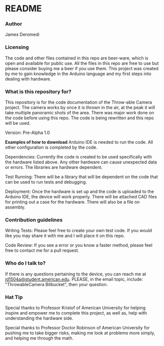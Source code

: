 # README #


### Author ###
James Deromedi

### Licensing ###
The code and other files contained in this repo are beer-ware, which is open and available for public use. All the files in this repo are free to use but please consider buying me a beer if you use them. This project was created by me to gain knowledge in the Arduino language and my first steps into dealing with hardware.

### What is this repository for? ###

This repository is for the code documentation of the Throw-able Camera project. The camera works by once it is thrown in the air, at the peak it will take multiple panoramic shots of the area. There was major work done on the code before using this repo. The code is being rewritten and this repo will be used.

Version: Pre-Alpha 1.0

**Examples of how to download**
Arduino IDE is needed to run the code. All other configuration is completed by the code.

Dependencies:
Currently the code is created to be used specifically with the hardware listed above. Any other hardware can cause unexpected data or errors.
The libraries are hardware dependent.

Test Running:
There will be a library that will be dependent on the code that can be used to run tests and debugging.

Deployment:
Once the hardware is set up and the code is uploaded to the Arduino IDE, the device will work properly. There will be attached CAD files for printing
out a case for the hardware. There will also be a file on assembly.

### Contribution guidelines ###

Writing Tests:
Please feel free to create your own test code. If you would like you may share it with me and I will place it on this repo.

Code Review:
If you see a error or you know a faster method, please feel free to contact me for a pull request.

### Who do I talk to? ###

If there is any questions pertaining to the device, you can reach me at jd1504a@student.american.edu.
PLEASE, in the email topic, include: "ThrowableCamera Bitbucket", then your question.

### Hat Tip ###
Special thanks to Professor Kristof of American University for helping inspire and empower me to complete this project, as well as, help with understanding the hardware side.

Special thanks to Professor Doctor Robinson of American University for pushing me to take bigger risks, making me look at problems more simply, and helping me through the math.
